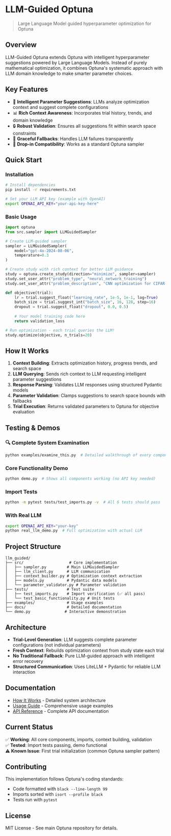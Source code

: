 # LLM-Guided Optuna

> Large Language Model guided hyperparameter optimization for Optuna

## Overview

LLM-Guided Optuna extends Optuna with intelligent hyperparameter suggestions powered by Large Language Models. Instead of purely mathematical optimization, it combines Optuna's systematic approach with LLM domain knowledge to make smarter parameter choices.

## Key Features

- 🧠 **Intelligent Parameter Suggestions**: LLMs analyze optimization context and suggest complete configurations
- 📊 **Rich Context Awareness**: Incorporates trial history, trends, and domain knowledge  
- 🔒 **Robust Validation**: Ensures all suggestions fit within search space constraints
- 🔄 **Graceful Fallbacks**: Handles LLM failures transparently
- 🎯 **Drop-in Compatibility**: Works as a standard Optuna sampler

## Quick Start

### Installation

```bash
# Install dependencies
pip install -r requirements.txt

# Set your LLM API key (example with OpenAI)
export OPENAI_API_KEY="your-api-key-here"
```

### Basic Usage

```python
import optuna
from src.sampler import LLMGuidedSampler

# Create LLM-guided sampler
sampler = LLMGuidedSampler(
    model="gpt-4o-2024-08-06",
    temperature=0.3
)

# Create study with rich context for better LLM guidance
study = optuna.create_study(direction="minimize", sampler=sampler)
study.set_user_attr("problem_type", "neural_network_training")
study.set_user_attr("problem_description", "CNN optimization for CIFAR-10")

def objective(trial):
    lr = trial.suggest_float("learning_rate", 1e-5, 1e-1, log=True)
    batch_size = trial.suggest_int("batch_size", 16, 128, step=16)
    dropout = trial.suggest_float("dropout", 0.0, 0.5)
    
    # Your model training code here
    return validation_loss

# Run optimization - each trial queries the LLM!
study.optimize(objective, n_trials=20)
```

## How It Works

1. **Context Building**: Extracts optimization history, progress trends, and search space
2. **LLM Querying**: Sends rich context to LLM requesting intelligent parameter suggestions
3. **Response Parsing**: Validates LLM responses using structured Pydantic models
4. **Parameter Validation**: Clamps suggestions to search space bounds with fallbacks
5. **Trial Execution**: Returns validated parameters to Optuna for objective evaluation

## Testing & Demos

### 🔍 Complete System Examination
```bash
python examples/examine_this.py  # Detailed walkthrough of every component
```

### Core Functionality Demo
```bash
python demo.py  # Shows all components working (no API key needed)
```

### Import Tests
```bash
python -m pytest tests/test_imports.py -v  # All 6 tests should pass
```

### With Real LLM
```bash
export OPENAI_API_KEY="your-key"
python real_llm_demo.py  # Full optimization with actual LLM
```

## Project Structure

```
llm_guided/
├── src/                    # Core implementation
│   ├── sampler.py         # Main LLMGuidedSampler
│   ├── llm_client.py      # LLM communication
│   ├── context_builder.py # Optimization context extraction
│   ├── models.py          # Pydantic data models
│   └── parameter_validator.py # Parameter validation
├── tests/                 # Test suite
│   ├── test_imports.py    # Import verification (✅ all pass)
│   └── test_basic_functionality.py # Unit tests
├── examples/              # Usage examples
├── docs/                  # Detailed documentation
└── demo.py               # Interactive demonstration
```

## Architecture

- **Trial-Level Generation**: LLM suggests complete parameter configurations (not individual parameters)
- **Fresh Context**: Rebuilds optimization context from study state each trial
- **No Traditional Fallback**: Pure LLM-guided approach with intelligent error recovery
- **Structured Communication**: Uses LiteLLM + Pydantic for reliable LLM interaction

## Documentation

- [How It Works](docs/how-it-works.md) - Detailed system architecture
- [Usage Guide](docs/usage-guide.md) - Comprehensive usage examples
- [API Reference](docs/api-reference.md) - Complete API documentation

## Current Status

✅ **Working**: All core components, imports, context building, validation  
✅ **Tested**: Import tests passing, demo functional  
⚠️ **Known Issue**: First trial initialization (common Optuna sampler pattern)  

## Contributing

This implementation follows Optuna's coding standards:
- Code formatted with `black --line-length 99`
- Imports sorted with `isort --profile black`
- Tests run with `pytest`

## License

MIT License - See main Optuna repository for details.